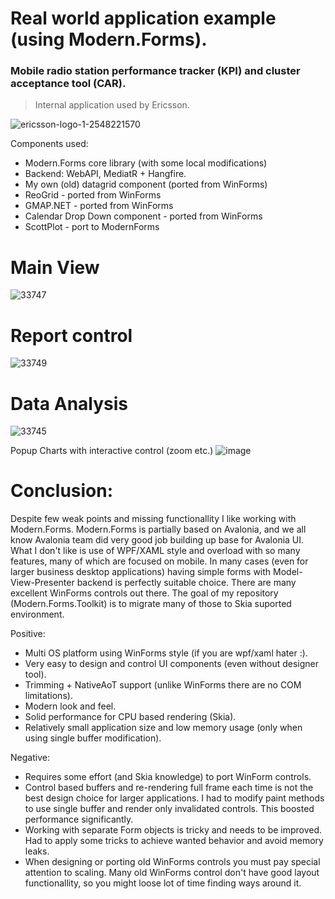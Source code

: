 # Real world application example (using Modern.Forms).

### Mobile radio station performance tracker (KPI) and cluster acceptance tool (CAR). 
> Internal application used by Ericsson. 

![ericsson-logo-1-2548221570](https://github.com/dax-leo/Modern.Forms.Showcases/assets/70173560/77f7951f-7010-4754-b5a0-ff1bbcf13d21)

Components used: 
- Modern.Forms core library (with some local modifications)
- Backend: WebAPI, MediatR + Hangfire.
- My own (old) datagrid component (ported from WinForms)
- ReoGrid - ported from WinForms
- GMAP.NET - ported from WinForms
- Calendar Drop Down component - ported from WinForms
- ScottPlot - port to ModernForms

# Main View
![33747](https://github.com/dax-leo/Modern.Forms.Showcases/assets/70173560/fc02b8d5-f969-4e96-8f7a-a333e4f85a50)

# Report control
![33749](https://github.com/dax-leo/Modern.Forms.Showcases/assets/70173560/bfe7491f-c30e-435e-9ca1-c5987cec8dae)

# Data Analysis
![33745](https://github.com/dax-leo/Modern.Forms.Showcases/assets/70173560/ca87e24e-0f7e-4183-9345-ad58f2b214f6)

Popup Charts with interactive control (zoom etc.)
![image](https://github.com/dax-leo/Modern.Forms.Showcases/assets/70173560/51200903-7741-4c7f-a4da-071f0ece3582)

# Conclusion:
Despite few weak points and missing functionallity I like working with Modern.Forms. Modern.Forms is partially based on Avalonia, and we all know Avalonia team did very good job building up base for Avalonia UI. What I don't like is use of WPF/XAML style and overload with so many features, many of which are focused on mobile. In many cases (even for larger business desktop applications) having simple forms with Model-View-Presenter backend is perfectly suitable choice. There are many excellent WinForms controls out there. The goal of my repository (Modern.Forms.Toolkit) is to migrate many of those to Skia suported environment.

Positive:
- Multi OS platform using WinForms style (if you are wpf/xaml hater :).
- Very easy to design and control UI components (even without designer tool).
- Trimming + NativeAoT support (unlike WinForms there are no COM limitations).
- Modern look and feel.
- Solid performance for CPU based rendering (Skia).
- Relatively small application size and low memory usage (only when using single buffer modification).

Negative:
- Requires some effort (and Skia knowledge) to port WinForm controls.
- Control based buffers and re-rendering full frame each time is not the best design choice for larger applications. I had to modify paint methods to use single buffer and render only invalidated controls. This boosted performance significantly.
- Working with separate Form objects is tricky and needs to be improved. Had to apply some tricks to achieve wanted behavior and avoid memory leaks.
- When designing or porting old WinForms controls you must pay special attention to scaling. Many old WinForms control don't have good layout functionallity, so you might loose lot of time finding ways around it.
